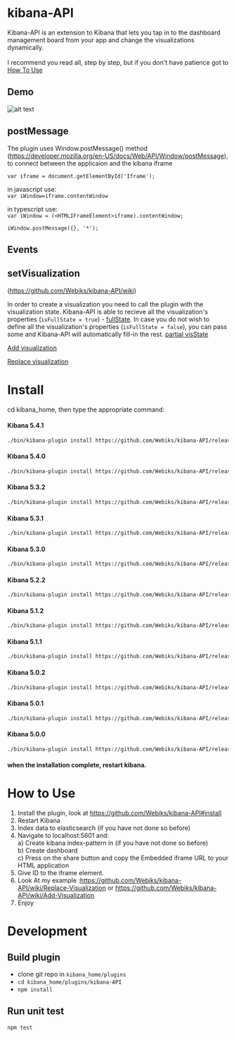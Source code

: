 # kibana-API
Kibana-API is an extension to Kibana that lets you tap in to the dashboard management board from your app and change the visualizations dynamically.</br></br> I recommend you read all, step by step, but if you don't have patience got to [How To Use](https://github.com/Webiks/kibana-API/blob/master/README.md#how-to-use)


## Demo
![alt text](https://github.com/Webiks/kibana-API/blob/master/demo.gif)

## postMessage
The plugin uses Window.postMessage() method (https://developer.mozilla.org/en-US/docs/Web/API/Window/postMessage), to connect between the applicaion and the kibana iframe

`var iframe = document.getElementById('Iframe');`

in javascript use:<br />
 `var iWindow=iframe.contentWindow`
 
in typescript use: <br />
 `var iWindow = (<HTMLIFrameElement>iframe).contentWindow;`
    
`iWindow.postMessage({}, '*');`

## Events
## setVisualization 
(https://github.com/Webiks/kibana-API/wiki)  

In order to create a visualization you need to call the plugin with the visualization state.
Kibana-API is able to recieve all the visualization's properties (`isFullState = true`) -  [fullState](https://github.com/Webiks/kibana-API/wiki/Full-visState).
In case you do not wish to define all the visualization's properties (`isFullState = false`), you can pass some and Kibana-API will automatically fill-in the rest. [partial visState](https://github.com/Webiks/kibana-API/wiki/Partial-visState)

[Add visualization](https://github.com/Webiks/kibana-API/wiki/Add-Visualization)    

[Replace visualization](https://github.com/Webiks/kibana-API/wiki/Replace-Visualization)    



# Install
cd kibana_home, then type the appropriate command:
#### Kibana 5.4.1
```bash
./bin/kibana-plugin install https://github.com/Webiks/kibana-API/releases/download/5.4.1/kibana_api-5.4.1.zip
```
#### Kibana 5.4.0
```bash
./bin/kibana-plugin install https://github.com/Webiks/kibana-API/releases/download/5.4.0/kibana_api_5.4.0.zip
```
#### Kibana 5.3.2
```bash
./bin/kibana-plugin install https://github.com/Webiks/kibana-API/releases/download/5.3.2/kibana_api-5.3.2.zip
```
#### Kibana 5.3.1
```bash
./bin/kibana-plugin install https://github.com/Webiks/kibana-API/releases/download/5.3.1/kibana_api-5.3.1.zip
```
#### Kibana 5.3.0
```bash
./bin/kibana-plugin install https://github.com/Webiks/kibana-API/releases/download/5.3.0/kibana_api-5.3.0.zip
```
#### Kibana 5.2.2
```bash
./bin/kibana-plugin install https://github.com/Webiks/kibana-API/releases/download/5.2.2/kibana_api-5.2.2.zip
```
#### Kibana 5.1.2
```bash
./bin/kibana-plugin install https://github.com/Webiks/kibana-API/releases/download/5.1.2/kibana_api-5.1.2.zip
```
#### Kibana 5.1.1
```bash
./bin/kibana-plugin install https://github.com/Webiks/kibana-API/releases/download/5.1.1/kibana_api-5.1.1.zip
```
#### Kibana 5.0.2
```bash
./bin/kibana-plugin install https://github.com/Webiks/kibana-API/releases/download/5.0.2/kibana_api-5.0.2.zip
```
#### Kibana 5.0.1
```bash
./bin/kibana-plugin install https://github.com/Webiks/kibana-API/releases/download/5.0.1/kibana_api-5.0.1.zip
```
#### Kibana 5.0.0
```bash
./bin/kibana-plugin install https://github.com/Webiks/kibana-API/releases/download/5.0.0/kibana_api-5.0.0.zip
```


#### when the installation complete, restart kibana.

# How to Use
1) Install the plugin, look at https://github.com/Webiks/kibana-API#install 
2) Restart Kibana
3) Index data to elasticsearch (if you have not done so before)
4) Navigate to localhost:5601 and:</br>a) Create kibana index-pattern in  (if you have not done so before)</br>b) Create dashboard</br>c) Press on the share button and copy the Embedded iframe URL to your HTML application</br>
5) Give ID to the iframe element.
6) Look At my example :https://github.com/Webiks/kibana-API/wiki/Replace-Visualization or https://github.com/Webiks/kibana-API/wiki/Add-Visualization
7) Enjoy    


# Development

## Build plugin
* clone git repo in `kibana_home/plugins`
* `cd kibana_home/plugins/kibana-API`
* `npm install`

## Run unit test
`npm test`

```


